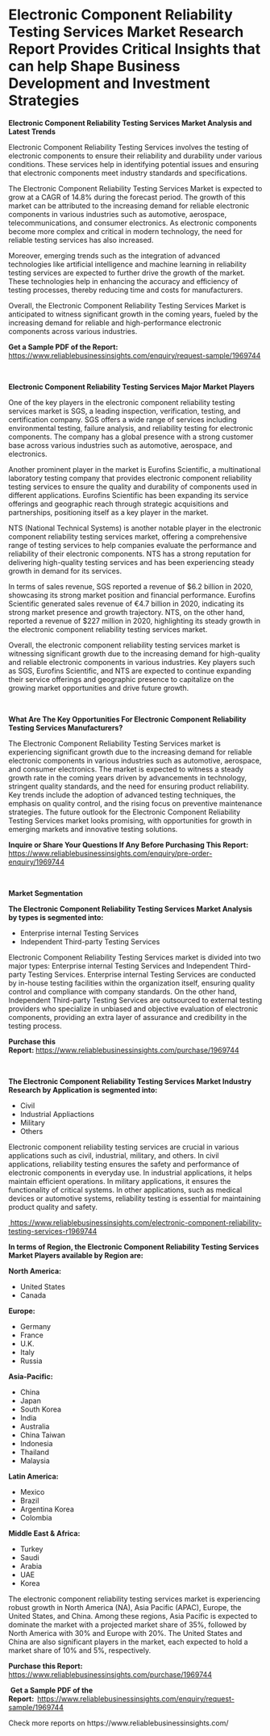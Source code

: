 <p><h1>Electronic Component Reliability Testing Services Market Research Report Provides Critical Insights that can help Shape Business Development and Investment Strategies</h1></p><p><strong>Electronic Component Reliability Testing Services Market Analysis and Latest Trends</strong></p>
<p><p>Electronic Component Reliability Testing Services involves the testing of electronic components to ensure their reliability and durability under various conditions. These services help in identifying potential issues and ensuring that electronic components meet industry standards and specifications.</p><p>The Electronic Component Reliability Testing Services Market is expected to grow at a CAGR of 14.8% during the forecast period. The growth of this market can be attributed to the increasing demand for reliable electronic components in various industries such as automotive, aerospace, telecommunications, and consumer electronics. As electronic components become more complex and critical in modern technology, the need for reliable testing services has also increased.</p><p>Moreover, emerging trends such as the integration of advanced technologies like artificial intelligence and machine learning in reliability testing services are expected to further drive the growth of the market. These technologies help in enhancing the accuracy and efficiency of testing processes, thereby reducing time and costs for manufacturers.</p><p>Overall, the Electronic Component Reliability Testing Services Market is anticipated to witness significant growth in the coming years, fueled by the increasing demand for reliable and high-performance electronic components across various industries.</p></p>
<p><strong>Get a Sample PDF of the Report:&nbsp;</strong> <a href="https://www.reliablebusinessinsights.com/enquiry/request-sample/1969744">https://www.reliablebusinessinsights.com/enquiry/request-sample/1969744</a></p>
<p>&nbsp;</p>
<p><strong>Electronic Component Reliability Testing Services Major Market Players</strong></p>
<p><p>One of the key players in the electronic component reliability testing services market is SGS, a leading inspection, verification, testing, and certification company. SGS offers a wide range of services including environmental testing, failure analysis, and reliability testing for electronic components. The company has a global presence with a strong customer base across various industries such as automotive, aerospace, and electronics.</p><p>Another prominent player in the market is Eurofins Scientific, a multinational laboratory testing company that provides electronic component reliability testing services to ensure the quality and durability of components used in different applications. Eurofins Scientific has been expanding its service offerings and geographic reach through strategic acquisitions and partnerships, positioning itself as a key player in the market.</p><p>NTS (National Technical Systems) is another notable player in the electronic component reliability testing services market, offering a comprehensive range of testing services to help companies evaluate the performance and reliability of their electronic components. NTS has a strong reputation for delivering high-quality testing services and has been experiencing steady growth in demand for its services.</p><p>In terms of sales revenue, SGS reported a revenue of $6.2 billion in 2020, showcasing its strong market position and financial performance. Eurofins Scientific generated sales revenue of €4.7 billion in 2020, indicating its strong market presence and growth trajectory. NTS, on the other hand, reported a revenue of $227 million in 2020, highlighting its steady growth in the electronic component reliability testing services market.</p><p>Overall, the electronic component reliability testing services market is witnessing significant growth due to the increasing demand for high-quality and reliable electronic components in various industries. Key players such as SGS, Eurofins Scientific, and NTS are expected to continue expanding their service offerings and geographic presence to capitalize on the growing market opportunities and drive future growth.</p></p>
<p>&nbsp;</p>
<p><strong>What Are The Key Opportunities For Electronic Component Reliability Testing Services Manufacturers?</strong></p>
<p><p>The Electronic Component Reliability Testing Services market is experiencing significant growth due to the increasing demand for reliable electronic components in various industries such as automotive, aerospace, and consumer electronics. The market is expected to witness a steady growth rate in the coming years driven by advancements in technology, stringent quality standards, and the need for ensuring product reliability. Key trends include the adoption of advanced testing techniques, the emphasis on quality control, and the rising focus on preventive maintenance strategies. The future outlook for the Electronic Component Reliability Testing Services market looks promising, with opportunities for growth in emerging markets and innovative testing solutions.</p></p>
<p><strong>Inquire or Share Your Questions If Any Before Purchasing This Report:</strong> <a href="https://www.reliablebusinessinsights.com/enquiry/pre-order-enquiry/1969744">https://www.reliablebusinessinsights.com/enquiry/pre-order-enquiry/1969744</a></p>
<p>&nbsp;</p>
<p><strong>Market Segmentation</strong></p>
<p><strong>The Electronic Component Reliability Testing Services Market Analysis by types is segmented into:</strong></p>
<p><ul><li>Enterprise internal Testing Services</li><li>Independent Third-party Testing Services</li></ul></p>
<p><p>Electronic Component Reliability Testing Services market is divided into two major types: Enterprise internal Testing Services and Independent Third-party Testing Services. Enterprise internal Testing Services are conducted by in-house testing facilities within the organization itself, ensuring quality control and compliance with company standards. On the other hand, Independent Third-party Testing Services are outsourced to external testing providers who specialize in unbiased and objective evaluation of electronic components, providing an extra layer of assurance and credibility in the testing process.</p></p>
<p><strong>Purchase this Report:&nbsp;</strong><a href="https://www.reliablebusinessinsights.com/purchase/1969744">https://www.reliablebusinessinsights.com/purchase/1969744</a></p>
<p>&nbsp;</p>
<p><strong>The Electronic Component Reliability Testing Services Market Industry Research by Application is segmented into:</strong></p>
<p><ul><li>Civil</li><li>Industrial Appliactions</li><li>Military</li><li>Others</li></ul></p>
<p><p>Electronic component reliability testing services are crucial in various applications such as civil, industrial, military, and others. In civil applications, reliability testing ensures the safety and performance of electronic components in everyday use. In industrial applications, it helps maintain efficient operations. In military applications, it ensures the functionality of critical systems. In other applications, such as medical devices or automotive systems, reliability testing is essential for maintaining product quality and safety.</p></p>
<p><a href="https://www.reliablebusinessinsights.com/electronic-component-reliability-testing-services-r1969744">&nbsp;https://www.reliablebusinessinsights.com/electronic-component-reliability-testing-services-r1969744</a></p>
<p><strong>In terms of Region, the Electronic Component Reliability Testing Services Market Players available by Region are:</strong></p>
<p>
    <p> <strong> North America: </strong>
        <ul>
            <li>United States</li>
            <li>Canada</li>
        </ul>
        </p> 
    <p> <strong> Europe: </strong>
        <ul>
            <li>Germany</li>
            <li>France</li>
            <li>U.K.</li>
            <li>Italy</li>
            <li>Russia</li>
        </ul>
        </p> 
    <p> <strong> Asia-Pacific: </strong>
        <ul>
            <li>China</li>
            <li>Japan</li>
            <li>South Korea</li>
            <li>India</li>
            <li>Australia</li>
            <li>China Taiwan</li>
            <li>Indonesia</li>
            <li>Thailand</li>
            <li>Malaysia</li>
        </ul>
        </p> 
    <p> <strong> Latin America: </strong>
        <ul>
            <li>Mexico</li>
            <li>Brazil</li>
            <li>Argentina Korea</li>
            <li>Colombia</li>
        </ul>
        </p> 
    <p> <strong> Middle East & Africa: </strong>
        <ul>
            <li>Turkey</li>
            <li>Saudi</li>
            <li>Arabia</li>
            <li>UAE</li>
            <li>Korea</li>
        </ul>
    </p>
    </p>
<p><p>The electronic component reliability testing services market is experiencing robust growth in North America (NA), Asia Pacific (APAC), Europe, the United States, and China. Among these regions, Asia Pacific is expected to dominate the market with a projected market share of 35%, followed by North America with 30% and Europe with 20%. The United States and China are also significant players in the market, each expected to hold a market share of 10% and 5%, respectively.</p></p>
<p><strong>Purchase this Report: </strong><a href="https://www.reliablebusinessinsights.com/purchase/1969744">https://www.reliablebusinessinsights.com/purchase/1969744</a></p>
<p>&nbsp;<strong>Get a Sample PDF of the Report:&nbsp;&nbsp;</strong><a href="https://www.reliablebusinessinsights.com/enquiry/request-sample/1969744">https://www.reliablebusinessinsights.com/enquiry/request-sample/1969744</a></p>
<p><strong></strong></p>
<p>Check more reports on https://www.reliablebusinessinsights.com/</p>